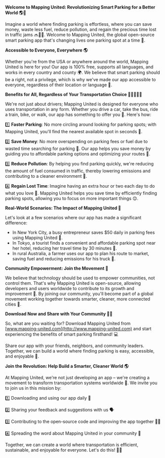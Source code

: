 **Welcome to Mapping United: Revolutionizing Smart Parking for a Better World 🌎🚗**

Imagine a world where finding parking is effortless, where you can save money, waste less fuel, reduce pollution, and regain the precious time lost in traffic jams 🔜💸🌟. Welcome to Mapping United, the global open-source smart parking app that's changing lives one parking spot at a time 🌈.

**Accessible to Everyone, Everywhere 🌎**

Whether you're from the USA or anywhere around the world, Mapping United is here for you! Our app is 100% free, supports all languages, and works in every country and county 🌍. We believe that smart parking should be a right, not a privilege, which is why we've made our app accessible to everyone, regardless of their location or language 🙏.

**Benefits for All, Regardless of Your Transportation Choice 🚗🚌🚂🚴‍♀️**

We're not just about drivers; Mapping United is designed for everyone who uses transportation in any form. Whether you drive a car, take the bus, ride a train, bike, or walk, our app has something to offer you 🌈. Here's how:

1️⃣ **Faster Parking**: No more circling around looking for parking spots; with Mapping United, you'll find the nearest available spot in seconds 🔎.

2️⃣ **Save Money**: No more overspending on parking fees or fuel due to wasted time searching for parking 🤑. Our app helps you save money by guiding you to affordable parking options and optimizing your routes 🚀.

3️⃣ **Reduce Pollution**: By helping you find parking quickly, we're reducing the amount of fuel consumed in traffic, thereby lowering emissions and contributing to a cleaner environment 💚.

4️⃣ **Regain Lost Time**: Imagine having an extra hour or two each day to do what you love 🤩. Mapping United helps you save time by efficiently finding parking spots, allowing you to focus on more important things 😌.

**Real-World Scenarios: The Impact of Mapping United 💬**

Let's look at a few scenarios where our app has made a significant difference:

* In New York City, a busy entrepreneur saves $50 daily in parking fees using Mapping United 🤑.
* In Tokyo, a tourist finds a convenient and affordable parking spot near her hotel, reducing her travel time by 30 minutes 🗼️.
* In rural Australia, a farmer uses our app to plan his route to market, saving fuel and reducing emissions for his truck 🚜.

**Community Empowerment: Join the Movement 💪**

We believe that technology should be used to empower communities, not control them. That's why Mapping United is open-source, allowing developers and users worldwide to contribute to its growth and improvement 🔧. By joining our community, you'll become part of a global movement working together towards smarter, cleaner, more connected cities 🌆.

**Download Now and Share with Your Community 📱👫**

So, what are you waiting for? Download Mapping United from [www.mapping-united.com](http://www.mapping-united.com) and start experiencing the benefits of smart parking firsthand! 💻

Share our app with your friends, neighbors, and community leaders. Together, we can build a world where finding parking is easy, accessible, and enjoyable 🌟.

**Join the Revolution: Help Build a Smarter, Cleaner World 🌎**

At Mapping United, we're not just developing an app – we're creating a movement to transform transportation systems worldwide 💪. We invite you to join us in this mission by:

1️⃣ Downloading and using our app daily 🔁

2️⃣ Sharing your feedback and suggestions with us 🗣️

3️⃣ Contributing to the open-source code and improving the app together 👨‍💻

4️⃣ Spreading the word about Mapping United in your community 📢

Together, we can create a world where transportation is efficient, sustainable, and enjoyable for everyone. Let's do this! 🌈🚀